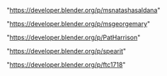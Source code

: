"https://developer.blender.org/p/msnatashasaldana"

"https://developer.blender.org/p/msgeorgemary"

"https://developer.blender.org/p/PatHarrison"

"https://developer.blender.org/p/spearit"

"https://developer.blender.org/p/ftc1718"

